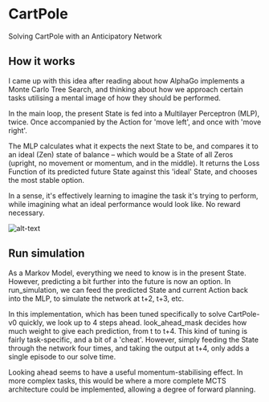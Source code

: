 # CartPole
Solving CartPole with an Anticipatory Network

## How it works
I came up with this idea after reading about how AlphaGo implements a Monte Carlo Tree Search, and thinking about how we approach certain tasks utilising a mental image of how they should be performed.

In the main loop, the present State is fed into a Multilayer Perceptron (MLP), twice. Once accompanied by the Action for 'move left', and once with 'move right'.

The MLP calculates what it expects the next State to be, and compares it to an ideal (Zen) state of balance – which would be a State of all Zeros (upright, no movement or momentum, and in the middle). It returns the Loss Function of its predicted future State against this 'ideal' State, and chooses the most stable option.

In a sense, it's effectively learning to imagine the task it's trying to perform, while imagining what an ideal performance would look like. No reward necessary.

![alt-text](https://i.imgur.com/UI3nbsg.png)

## Run simulation
As a Markov Model, everything we need to know is in the present State. However, predicting a bit further into the future is now an option. In run_simulation, we can feed the predicted State and current Action back into the MLP, to simulate the network at t+2, t+3, etc.

In this implementation, which has been tuned specifically to solve CartPole-v0 quickly, we look up to 4 steps ahead. look_ahead_mask decides how much weight to give each prediction, from t to t+4. This kind of tuning is fairly task-specific, and a bit of a 'cheat'. However, simply feeding the State through the network four times, and taking the output at t+4, only adds a single episode to our solve time.

Looking ahead seems to have a useful momentum-stabilising effect. In more complex tasks, this would be where a more complete MCTS architecture could be implemented, allowing a degree of forward planning.
